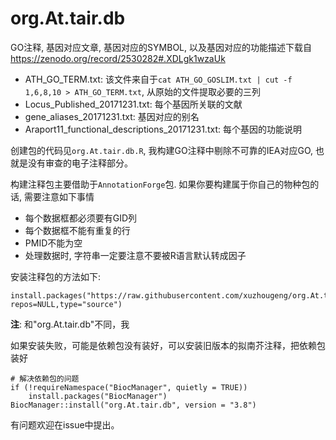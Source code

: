 # org.At.tair.db

GO注释, 基因对应文章, 基因对应的SYMBOL, 以及基因对应的功能描述下载自 <https://zenodo.org/record/2530282#.XDLgk1wzaUk>

- ATH_GO_TERM.txt: 该文件来自于`cat ATH_GO_GOSLIM.txt | cut -f 1,6,8,10 > ATH_GO_TERM.txt`, 从原始的文件提取必要的三列
- Locus_Published_20171231.txt: 每个基因所关联的文献
- gene_aliases_20171231.txt: 基因对应的别名
- Araport11_functional_descriptions_20171231.txt: 每个基因的功能说明

创建包的代码见`org.At.tair.db.R`, 我构建GO注释中剔除不可靠的IEA对应GO, 也就是没有审查的电子注释部分。

构建注释包主要借助于`AnnotationForge`包. 如果你要构建属于你自己的物种包的话, 需要注意如下事情

- 每个数据框都必须要有GID列
- 每个数据框不能有重复的行
- PMID不能为空
- 处理数据时, 字符串一定要注意不要被R语言默认转成因子

安装注释包的方法如下:

```{r}
install.packages("https://raw.githubusercontent.com/xuzhougeng/org.At.tair.db/master/org.Atair10.eg.db.tgz",
repos=NULL,type="source")
```

**注**: 和"org.At.tair.db"不同，我

如果安装失败，可能是依赖包没有装好，可以安装旧版本的拟南芥注释，把依赖包装好

```{r}
# 解决依赖包的问题
if (!requireNamespace("BiocManager", quietly = TRUE))
    install.packages("BiocManager")
BiocManager::install("org.At.tair.db", version = "3.8")
```

有问题欢迎在issue中提出。
